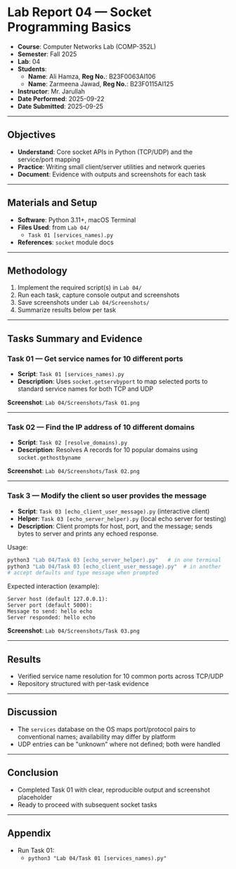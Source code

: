 # Lab Report 04 — Socket Programming Basics

- **Course**: Computer Networks Lab (COMP-352L)
- **Semester**: Fall 2025
- **Lab**: 04
- **Students**:
  - **Name**: Ali Hamza, **Reg No.**: B23F0063AI106
  - **Name**: Zarmeena Jawad, **Reg No.**: B23F0115AI125
- **Instructor**: Mr. Jarullah
- **Date Performed**: 2025-09-22
- **Date Submitted**: 2025-09-25

---

## Objectives

- **Understand**: Core socket APIs in Python (TCP/UDP) and the service/port mapping
- **Practice**: Writing small client/server utilities and network queries
- **Document**: Evidence with outputs and screenshots for each task

---

## Materials and Setup

- **Software**: Python 3.11+, macOS Terminal
- **Files Used**: from `Lab 04/`
  - `Task 01 [services_names).py`
- **References**: `socket` module docs

---

## Methodology

1. Implement the required script(s) in `Lab 04/`
2. Run each task, capture console output and screenshots
3. Save screenshots under `Lab 04/Screenshots/`
4. Summarize results below per task

---

## Tasks Summary and Evidence

### Task 01 — Get service names for 10 different ports

- **Script**: `Task 01 [services_names).py`
- **Description**: Uses `socket.getservbyport` to map selected ports to standard service names for both TCP and UDP

**Screenshot**: `Lab 04/Screenshots/Task 01.png`

---

### Task 02 — Find the IP address of 10 different domains

- **Script**: `Task 02 [resolve_domains).py`
- **Description**: Resolves A records for 10 popular domains using `socket.gethostbyname`

**Screenshot**: `Lab 04/Screenshots/Task 02.png`

---

### Task 3 — Modify the client so user provides the message

- **Script**: `Task 03 [echo_client_user_message).py` (interactive client)
- **Helper**: `Task 03 [echo_server_helper).py` (local echo server for testing)
- **Description**: Client prompts for host, port, and the message; sends bytes to server and prints any echoed response.

Usage:

```bash
python3 "Lab 04/Task 03 [echo_server_helper).py"   # in one terminal
python3 "Lab 04/Task 03 [echo_client_user_message).py"  # in another
# accept defaults and type message when prompted
```

Expected interaction (example):

```text
Server host (default 127.0.0.1):
Server port (default 5000):
Message to send: hello echo
Server responded: hello echo
```

**Screenshot**: `Lab 04/Screenshots/Task 03.png`

---

## Results

- Verified service name resolution for 10 common ports across TCP/UDP
- Repository structured with per-task evidence

---

## Discussion

- The `services` database on the OS maps port/protocol pairs to conventional names; availability may differ by platform
- UDP entries can be "unknown" where not defined; both were handled

---

## Conclusion

- Completed Task 01 with clear, reproducible output and screenshot placeholder
- Ready to proceed with subsequent socket tasks

---

## Appendix

- Run Task 01:
  - `python3 "Lab 04/Task 01 [services_names).py"`
